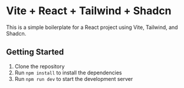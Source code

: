 # Vite + React + Tailwind + Shadcn

This is a simple boilerplate for a React project using Vite, Tailwind, and Shadcn.

## Getting Started

1. Clone the repository
2. Run `npm install` to install the dependencies
3. Run `npm run dev` to start the development server
